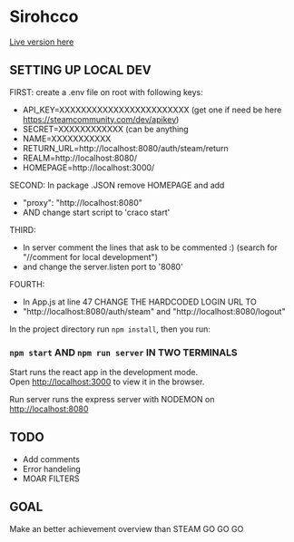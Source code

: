 # Sirohcco
[Live version here](https://sirohcco.herokuapp.com/)

## SETTING UP LOCAL DEV

FIRST: create a .env file on root with following keys: 
- API_KEY=XXXXXXXXXXXXXXXXXXXXXXXX (get one if need be here https://steamcommunity.com/dev/apikey)
- SECRET=XXXXXXXXXXXX (can be anything
- NAME=XXXXXXXXXXX
- RETURN_URL=http://localhost:8080/auth/steam/return
- REALM=http://localhost:8080/
- HOMEPAGE=http://localhost:3000/

SECOND: In package .JSON remove HOMEPAGE and add 
- "proxy": "http://localhost:8080" 
- AND change start script to 'craco start'

THIRD: 
- In server comment the lines that ask to be commented :) (search for "//comment for local development")
- and change the server.listen port to '8080'

FOURTH:
- In App.js at line 47 CHANGE THE HARDCODED LOGIN URL TO 
- "http://localhost:8080/auth/steam" and "http://localhost:8080/logout"

In the project directory run `npm install`, then you run:

### `npm start` AND `npm run server` IN TWO TERMINALS

Start runs the react app in the development mode.\
Open [http://localhost:3000](http://localhost:3000) to view it in the browser.

Run server runs the express server with NODEMON on [http://localhost:8080](http://localhost:8080) 

## TODO
- Add comments
- Error handeling
- MOAR FILTERS


## GOAL

Make an better achievement overview than STEAM GO GO GO
